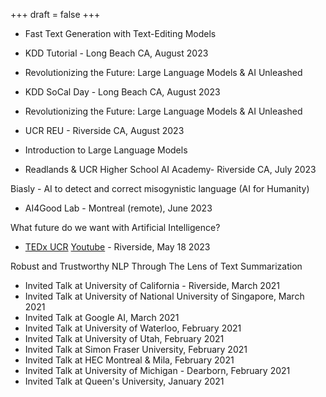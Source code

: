 +++
draft = false
+++
- Fast Text Generation with Text-Editing Models 
- KDD Tutorial - Long Beach CA, August 2023

- Revolutionizing the Future: Large Language Models & AI Unleashed 
- KDD SoCal Day - Long Beach CA, August 2023

- Revolutionizing the Future: Large Language Models & AI Unleashed 
- UCR REU - Riverside CA, August 2023


- Introduction to Large Language Models 
- Readlands & UCR Higher School AI Academy- Riverside CA, July 2023

Biasly - AI to detect and correct misogynistic language (AI for Humanity)
- AI4Good Lab - Montreal (remote), June 2023

What future do we want with Artificial Intelligence?
- [TEDx UCR](https://www.tedxucr.org/) [Youtube](https://www.youtube.com/watch?v=w5fmMcrwk_I) - Riverside, May 18 2023

Robust and Trustworthy NLP Through The Lens of Text Summarization 
- Invited Talk at University of California - Riverside, March 2021
- Invited Talk at University of National University of Singapore, March 2021
- Invited Talk at Google AI, March 2021
- Invited Talk at University of Waterloo, February 2021
- Invited Talk at University of Utah, February 2021
- Invited Talk at Simon Fraser University, February 2021
- Invited Talk at HEC Montreal & Mila, February 2021
- Invited Talk at University of Michigan - Dearborn, February 2021
- Invited Talk at Queen's University, January 2021
